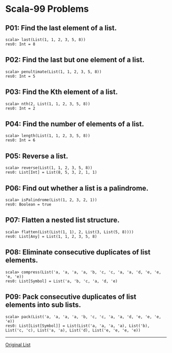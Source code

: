 # Scala-99 Problems

## P01: Find the last element of a list.

```scala_worksheet
scala> last(List(1, 1, 2, 3, 5, 8))
res0: Int = 8
```

## P02: Find the last but one element of a list.

```scala_worksheet
scala> penultimate(List(1, 1, 2, 3, 5, 8))
res0: Int = 5
```

## P03: Find the Kth element of a list.

```scala_worksheet
scala> nth(2, List(1, 1, 2, 3, 5, 8))
res0: Int = 2
```

## P04: Find the number of elements of a list.

```scala_worksheet
scala> length(List(1, 1, 2, 3, 5, 8))
res0: Int = 6
```

## P05: Reverse a list.

```scala_worksheet
scala> reverse(List(1, 1, 2, 3, 5, 8))
res0: List[Int] = List(8, 5, 3, 2, 1, 1)
```

## P06: Find out whether a list is a palindrome.

```scala_worksheet
scala> isPalindrome(List(1, 2, 3, 2, 1))
res0: Boolean = true
```

## P07: Flatten a nested list structure.

```scala_worksheet
scala> flatten(List(List(1, 1), 2, List(3, List(5, 8))))
res0: List[Any] = List(1, 1, 2, 3, 5, 8)
```

## P08: Eliminate consecutive duplicates of list elements.

```scala_worksheet
scala> compress(List('a, 'a, 'a, 'a, 'b, 'c, 'c, 'a, 'a, 'd, 'e, 'e, 'e, 'e))
res0: List[Symbol] = List('a, 'b, 'c, 'a, 'd, 'e)
```

## P09: Pack consecutive duplicates of list elements into sub lists.

```scala_worksheet
scala> pack(List('a, 'a, 'a, 'a, 'b, 'c, 'c, 'a, 'a, 'd, 'e, 'e, 'e, 'e))
res0: List[List[Symbol]] = List(List('a, 'a, 'a, 'a), List('b), List('c, 'c), List('a, 'a), List('d), List('e, 'e, 'e, 'e))
```

---

[Original List](https://aperiodic.net/pip/scala/s-99/)
